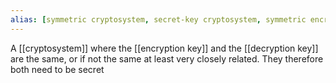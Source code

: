 ```yaml
---
alias: [symmetric cryptosystem, secret-key cryptosystem, symmetric encryption]
---
```

A [[cryptosystem]] where the [[encryption key]] and the [[decryption key]] are the same, or if not the same at least very closely related. They therefore both need to be secret